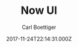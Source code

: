 ---
title: Now UI
github: https://github.com/cboettig/hugo-now-ui
demo: https://themes.gohugo.io/theme/hugo-now-ui/
author: Carl Boettiger
ssg:
  - Hugo
cms:
  - No Cms
date: 2017-11-24T22:14:31.000Z
description: ':globe_with_meridians:  Hugo adaptation of Now-UI from Creative Tim'
stale: true
disabled_reason: demo url not found
disabled: true
---